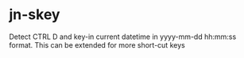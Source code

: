 # jn-skey
Detect CTRL D and key-in current datetime in yyyy-mm-dd hh:mm:ss format. This can be extended for more short-cut keys

